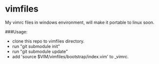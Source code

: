 vimfiles
========
My vimrc files in windows environment, will make it portable to linux soon.

###Usage:
  * clone this repo to vimfiles directory.
  * run "git submodule init"
  * run "git submodule update"
  * add 'source $VIM/vimfiles/bootstrap/index.vim' to _vimrc.
